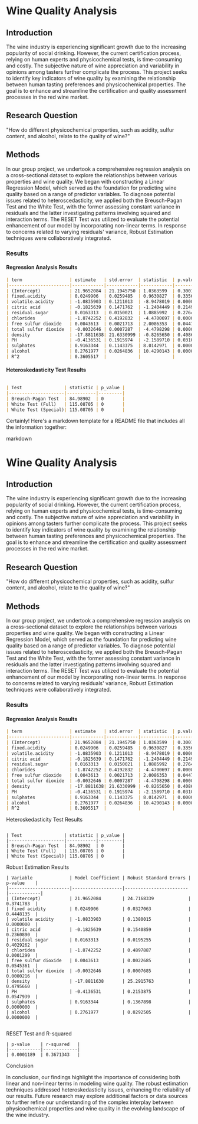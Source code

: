 # Wine Quality Analysis

## Introduction

The wine industry is experiencing significant growth due to the increasing popularity of social drinking. However, the current certification process, relying on human experts and physicochemical tests, is time-consuming and costly. The subjective nature of wine appreciation and variability in opinions among tasters further complicate the process. This project seeks to identify key indicators of wine quality by examining the relationship between human tasting preferences and physicochemical properties. The goal is to enhance and streamline the certification and quality assessment processes in the red wine market.

## Research Question

"How do different physicochemical properties, such as acidity, sulfur content, and alcohol, relate to the quality of wine?"

## Methods

In our group project, we undertook a comprehensive regression analysis on a cross-sectional dataset to explore the relationships between various properties and wine quality. We began with constructing a Linear Regression Model, which served as the foundation for predicting wine quality based on a range of predictor variables. To diagnose potential issues related to heteroscedasticity, we applied both the Breusch-Pagan Test and the White Test, with the former assessing constant variance in residuals and the latter investigating patterns involving squared and interaction terms. The RESET Test was utilized to evaluate the potential enhancement of our model by incorporating non-linear terms. In response to concerns related to varying residuals' variance, Robust Estimation techniques were collaboratively integrated.

### Results

#### Regression Analysis Results

```markdown
| term                  | estimate   | std.error  | statistic  | p.value     |
|-----------------------|------------|------------|------------|-------------|
| (Intercept)           | 21.9652084 | 21.1945750 | 1.0363599  | 0.3001921   |
| fixed.acidity         | 0.0249906  | 0.0259485  | 0.9630827  | 0.3356528   |
| volatile.acidity      | -1.0835903 | 0.1211013  | -8.9478019 | 0.0000000   |
| citric acid           | -0.1825639 | 0.1471762  | -1.2404449 | 0.2149942   |
| residual.sugar        | 0.0163313  | 0.0150021  | 1.0885992  | 0.2764960   |
| chlorides             | -1.8742252 | 0.4192832  | -4.4700697 | 0.0000084   |
| free sulfur dioxide   | 0.0043613  | 0.0021713  | 2.0086353  | 0.0447450   |
| total sulfur dioxide  | -0.0032646 | 0.0007287  | -4.4798298 | 0.0000080   |
| density               | -17.8811638| 21.6330999 | -0.8265650 | 0.4086079   |
| PH                    | -0.4136531 | 0.1915974  | -2.1589710 | 0.0310019   |
| sulphates             | 0.9163344  | 0.1143375  | 8.0142971  | 0.0000000   |
| alcohol               | 0.2761977  | 0.0264836  | 10.4290143 | 0.0000000   |
| R^2                   | 0.3605517  |            |            |             |

````

#### Heteroskedasticity Test Results

```markdown

| Test                | statistic | p_value |
|---------------------|-----------|---------|
| Breusch-Pagan Test  | 84.98902  | 0       |
| White Test (Full)   | 115.08705 | 0       |
| White Test (Special)| 115.08705 | 0       |

```

Certainly! Here's a markdown template for a README file that includes all the information together:

markdown

# Wine Quality Analysis

## Introduction

The wine industry is experiencing significant growth due to the increasing popularity of social drinking. However, the current certification process, relying on human experts and physicochemical tests, is time-consuming and costly. The subjective nature of wine appreciation and variability in opinions among tasters further complicate the process. This project seeks to identify key indicators of wine quality by examining the relationship between human tasting preferences and physicochemical properties. The goal is to enhance and streamline the certification and quality assessment processes in the red wine market.

## Research Question

"How do different physicochemical properties, such as acidity, sulfur content, and alcohol, relate to the quality of wine?"

## Methods

In our group project, we undertook a comprehensive regression analysis on a cross-sectional dataset to explore the relationships between various properties and wine quality. We began with constructing a Linear Regression Model, which served as the foundation for predicting wine quality based on a range of predictor variables. To diagnose potential issues related to heteroscedasticity, we applied both the Breusch-Pagan Test and the White Test, with the former assessing constant variance in residuals and the latter investigating patterns involving squared and interaction terms. The RESET Test was utilized to evaluate the potential enhancement of our model by incorporating non-linear terms. In response to concerns related to varying residuals' variance, Robust Estimation techniques were collaboratively integrated.

### Results

#### Regression Analysis Results

```markdown
| term                  | estimate   | std.error  | statistic  | p.value     |
|-----------------------|------------|------------|------------|-------------|
| (Intercept)           | 21.9652084 | 21.1945750 | 1.0363599  | 0.3001921   |
| fixed.acidity         | 0.0249906  | 0.0259485  | 0.9630827  | 0.3356528   |
| volatile.acidity      | -1.0835903 | 0.1211013  | -8.9478019 | 0.0000000   |
| citric acid           | -0.1825639 | 0.1471762  | -1.2404449 | 0.2149942   |
| residual.sugar        | 0.0163313  | 0.0150021  | 1.0885992  | 0.2764960   |
| chlorides             | -1.8742252 | 0.4192832  | -4.4700697 | 0.0000084   |
| free sulfur dioxide   | 0.0043613  | 0.0021713  | 2.0086353  | 0.0447450   |
| total sulfur dioxide  | -0.0032646 | 0.0007287  | -4.4798298 | 0.0000080   |
| density               | -17.8811638| 21.6330999 | -0.8265650 | 0.4086079   |
| PH                    | -0.4136531 | 0.1915974  | -2.1589710 | 0.0310019   |
| sulphates             | 0.9163344  | 0.1143375  | 8.0142971  | 0.0000000   |
| alcohol               | 0.2761977  | 0.0264836  | 10.4290143 | 0.0000000   |
| R^2                   | 0.3605517  |            |            |             |

```
Heteroskedasticity Test Results

```

| Test                | statistic | p_value |
|---------------------|-----------|---------|
| Breusch-Pagan Test  | 84.98902  | 0       |
| White Test (Full)   | 115.08705 | 0       |
| White Test (Special)| 115.08705 | 0       |

```

Robust Estimation Results

```
| Variable              | Model Coefficient | Robust Standard Errors | p-value    |
|-----------------------|-------------------|------------------------|------------|
| (Intercept)           | 21.9652084        | 24.7168339             | 0.3741783  |
| fixed acidity         | 0.0249906         | 0.0327063              | 0.4448135  |
| volatile acidity      | -1.0833903        | 0.1380015              | 0.0000000  |
| citric acid           | -0.1825639        | 0.1540859              | 0.2360890  |
| residual sugar        | 0.0163313         | 0.0195255              | 0.4029262  |
| chlorides             | -1.8742252        | 0.4897887              | 0.0001299  |
| free sulfur dioxide   | 0.0043613         | 0.0022685              | 0.0545361  |
| total sulfur dioxide  | -0.0032646        | 0.0007685              | 0.0000216  |
| density               | -17.8811638       | 25.2915763             | 0.4795660  |
| PH                    | -0.4136531        | 0.2153875              | 0.0547939  |
| sulphates             | 0.9163344         | 0.1367898              | 0.0000000  |
| alcohol               | 0.2761977         | 0.0292505              | 0.0000000  |


```

RESET Test and R-squared

```
| p-value    | r-squared   |
|------------|-------------|
| 0.0001189  | 0.3671343   |
```

Conclusion

In conclusion, our findings highlight the importance of considering both linear and non-linear terms in modeling wine quality. The robust estimation techniques addressed heteroskedasticity issues, enhancing the reliability of our results. Future research may explore additional factors or data sources to further refine our understanding of the complex interplay between physicochemical properties and wine quality in the evolving landscape of the wine industry.
